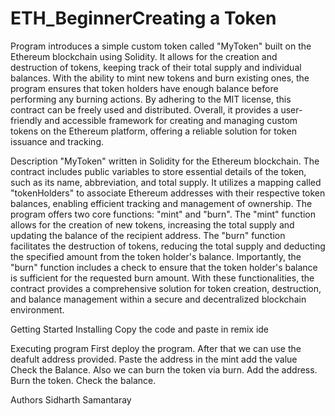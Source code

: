 # ETH_BeginnerCreating a Token
Program introduces a simple custom token called "MyToken" built on the Ethereum blockchain using Solidity. It allows for the creation and destruction of tokens, keeping track of their total supply and individual balances. With the ability to mint new tokens and burn existing ones, the program ensures that token holders have enough balance before performing any burning actions. By adhering to the MIT license, this contract can be freely used and distributed. Overall, it provides a user-friendly and accessible framework for creating and managing custom tokens on the Ethereum platform, offering a reliable solution for token issuance and tracking.

Description
"MyToken" written in Solidity for the Ethereum blockchain. The contract includes public variables to store essential details of the token, such as its name, abbreviation, and total supply. It utilizes a mapping called "tokenHolders" to associate Ethereum addresses with their respective token balances, enabling efficient tracking and management of ownership. The program offers two core functions: "mint" and "burn". The "mint" function allows for the creation of new tokens, increasing the total supply and updating the balance of the recipient address. The "burn" function facilitates the destruction of tokens, reducing the total supply and deducting the specified amount from the token holder's balance. Importantly, the "burn" function includes a check to ensure that the token holder's balance is sufficient for the requested burn amount. With these functionalities, the contract provides a comprehensive solution for token creation, destruction, and balance management within a secure and decentralized blockchain environment.

Getting Started
Installing
Copy the code and paste in remix ide

Executing program
First deploy the program. After that we can use the deafult address provided. Paste the address in the mint add the value Check the Balance. Also we can burn the token via burn. Add the address. Burn the token. Check the balance.

Authors
Sidharth Samantaray
